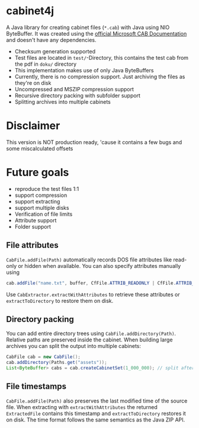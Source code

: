# cabinet4j

A Java library for creating cabinet files (`*.cab`) with Java using NIO ByteBuffer. 
It was created using the [official Microsoft CAB Documentation](docu/%5BMS-CAB%5D.pdf) and doesn't have any dependencies.

- Checksum generation supported
- Test files are located in `test/`-Directory, this contains the test cab from the pdf in `doku/` directory
- This implementation makes use of only Java ByteBuffers
- Currently, there is no compression support. Just archiving the files as they're on disk
- Uncompressed and MSZIP compression support
- Recursive directory packing with subfolder support
- Splitting archives into multiple cabinets

# Disclaimer
This version is NOT production ready, 'cause it contains a few bugs and some miscalculated offsets

# Future goals
- reproduce the test files 1:1
- support compression 
- support extracting
- support multiple disks
- Verification of file limits
- Attribute support
- Folder support

## File attributes

`CabFile.addFile(Path)` automatically records DOS file attributes like read-only or hidden when available. You can also specify attributes manually using

```java
cab.addFile("name.txt", buffer, CfFile.ATTRIB_READONLY | CfFile.ATTRIB_HIDDEN);
```

Use `CabExtractor.extractWithAttributes` to retrieve these attributes or
`extractToDirectory` to restore them on disk.

## Directory packing

You can add entire directory trees using `CabFile.addDirectory(Path)`. Relative
paths are preserved inside the cabinet. When building large archives you can
split the output into multiple cabinets:

```java
CabFile cab = new CabFile();
cab.addDirectory(Paths.get("assets"));
List<ByteBuffer> cabs = cab.createCabinetSet(1_000_000); // split after 1 MB
```

## File timestamps

`CabFile.addFile(Path)` also preserves the last modified time of the source
file. When extracting with `extractWithAttributes` the returned
`ExtractedFile` contains this timestamp and `extractToDirectory` restores it on
disk. The time format follows the same semantics as the Java ZIP API.